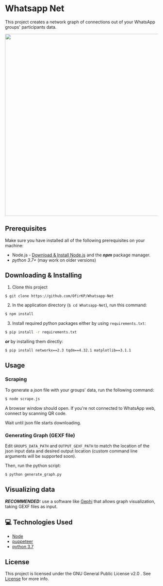 # Whatsapp Net
This project creates a network graph of connections out of your WhatsApp groups' participants data. 


<img align="center" src="https://i.imgur.com/oHtWhDC.png" width="600">

## Prerequisites
Make sure you have installed all of the following prerequisites on your machine:
- Node.js -  [Download & Install Node.js](https://nodejs.org/en/download/) and the _**npm**_ package manager.
- _python 3.7+_ (may work on older versions)

## Downloading & Installing
1. Clone this project
  ```bash
  $ git clone https://github.com/OfirKP/Whatsapp-Net
  ```
2. In the application directory (`$ cd Whatsapp-Net`), run this command:
  ```bash
  $ npm install
  ```
3. Install required python packages either by using `requirements.txt`:
```bash
$ pip install -r requirements.txt
```
_**or**_ by installing them directly:

```bash
$ pip install networkx==2.3 tqdm==4.32.1 matplotlib==3.1.1
```
## Usage

### Scraping
To generate a _json_ file with your groups' data, run the following command:
```bash
$ node scrape.js
```
A browser window should open. If you're not connected to WhatsApp web, connect by scanning QR code.

Wait until json file starts downloading.

### Generating Graph (GEXF file)
Edit `GROUPS_DATA_PATH` and `OUTPUT_GEXF_PATH` to match the location of the json input data and desired output location (custom command line arguments will be supported soon).

Then, run the python script:
```bash
$ python generate_graph.py
```

## Visualizing data
_**RECOMMENDED:**_ use a software like [Gephi](https://gephi.org/) that allows graph visualization, taking GEXF files as input.

## 💻 Technologies Used
* [Node](https://nodejs.org/en/)
* [puppeteer](https://github.com/GoogleChrome/puppeteer)
* [python 3.7](https://www.python.org/)

## License
This project is licensed under the GNU General Public License v2.0 . See [License](LICENSE) for more info.

